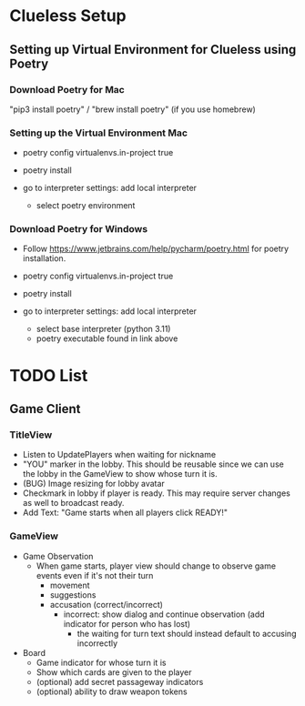 # Clueless Setup
## Setting up Virtual Environment for Clueless using Poetry

### Download Poetry for Mac

"pip3 install poetry" / "brew install poetry" (if you use homebrew)

### Setting up the Virtual Environment Mac

- poetry config virtualenvs.in-project true

- poetry install

- go to interpreter settings: add local interpreter 

  - select poetry environment

### Download Poetry for Windows

- Follow https://www.jetbrains.com/help/pycharm/poetry.html for poetry installation.

- poetry config virtualenvs.in-project true

- poetry install

- go to interpreter settings: add local interpreter
  - select base interpreter (python 3.11)
  - poetry executable found in link above



# TODO List
## Game Client
### TitleView
- Listen to UpdatePlayers when waiting for nickname
- "YOU" marker in the lobby. This should be reusable since we can use the lobby in the GameView to show whose turn it is.
- (BUG) Image resizing for lobby avatar
- Checkmark in lobby if player is ready. This may require server changes as well to broadcast ready.
- Add Text: "Game starts when all players click READY!"

### GameView
- Game Observation
  - When game starts, player view should change to observe game events even if it's not their turn
    - movement
    - suggestions
    - accusation (correct/incorrect)
      - incorrect: show dialog and continue observation (add indicator for person who has lost)
        - the waiting for turn text should instead default to accusing incorrectly
- Board
  - Game indicator for whose turn it is
  - Show which cards are given to the player
  - (optional) add secret passageway indicators
  - (optional) ability to draw weapon tokens
